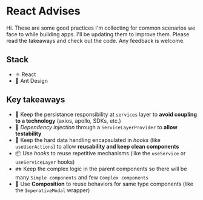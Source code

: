 # React Advises
Hi. These are some good practices I'm collecting for common scenarios we face to while building apps. I'll be updating them to improve them. Please read the takeaways and check out the code. Any feedback is welcome.

## Stack
- ⚛️ React
- 🐜 Ant Design

## Key takeaways
- 🤝 Keep the persistance responsibility at `services` layer to **avoid coupling to a technology** (axios, apollo, SDKs, etc.)
- 💉 *Dependency injection* through a  `ServiceLayerProvider` to **allow testability**
- 💊 Keep the hard data handling encapsulated in *hooks* (like `useUserActions`) to allow **reusability and keep clean components**
- 📦 Use *hooks* to reuse repetitive mechanisms (like the `useService` or `useServiceLayer` hooks)
- 👪 Keep the complex logic in the parent components so there will be many `Simple components` and few `Complex components`
- 🚴 Use **Composition** to reuse behaviors for same type components (like the `ImperativeModal` wrapper)

